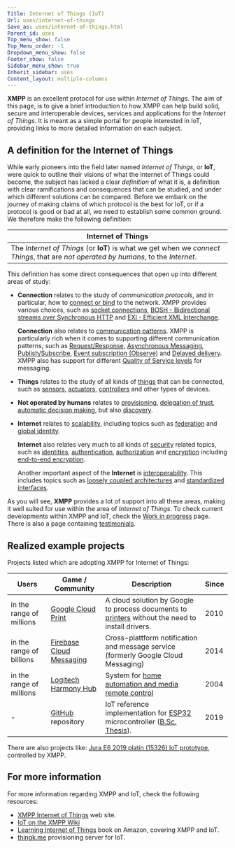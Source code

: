 ```yaml
---
Title: Internet of Things (IoT)
Url: uses/internet-of-things
Save_as: uses/internet-of-things.html
Parent_id: uses
Top_menu_show: false
Top_Menu_order: -1
Dropdown_menu_show: false
Footer_show: false
Sidebar_menu_show: true
Inherit_sidebar: uses
Content_layout: multiple-columns
---
```


**XMPP** is an excellent protocol for use within *Internet of Things*. The aim of this page, is to give a brief introduction to how XMPP can help build solid, secure and interoperable devices, services and applications for the *Internet of Things*. It is meant as a simple portal for people interested in IoT, providing links to more detailed information on each subject.


## A definition for the Internet of Things

While early pioneers into the field later named *Internet of Things*, or **IoT**, were quick to outline their visions of what the Internet of Things could become, the subject has lacked a clear *definition* of what it is, a definition with clear ramifications and consequences that can be studied, and under which different solutions can be compared. Before we embark on the journey of making claims of which protocol is the best for IoT, or if a protocol is good or bad at all, we need to establish some common ground. We therefore make the following definition:

| Internet of Things |
|--------------------|
|The *Internet of Things* (or **IoT**) is what we get when we *connect* *Things*, that are *not operated by humans*, to the *Internet*. |

This definition has some direct consequences that open up into different areas of study:

* **Connection** relates to the study of *communication protocols*, and in particular, how to [connect or bind](/uses/iot/bindings) to the network. XMPP provides various choices, such as [socket connections](/uses/iot/bindings#standard-xmpp-binding), [BOSH - Bidirectional streams over Synchronous HTTP](/uses/iot/bindings#bosh---bidirectional-streams-over-synchronous-http) and [EXI - Efficient XML Interchange](/uses/iot/bindings#exi---efficient-xml-interchange).

	**Connection** also relates to [communication patterns](/uses/iot/patterns). XMPP is particularly rich when it comes to supporting different communication patterns, such as [Request/Response](/uses/iot/patterns#requestresponse), [Asynchronous Messaging](/uses/iot/patterns#asynchronous-messaging), [Publish/Subscribe](/uses/iot/patterns#publishsubscribe), [Event subscription (Observe)](/uses/iot/patterns#event-subscription-observe) and [Delayed delivery](/uses/iot/patterns#delayed-delivery). XMPP also has support for different [Quality of Service levels](/uses/iot/patterns#quality-of-service) for messaging.

* **Things** relates to the study of all kinds of [things](/uses/iot/things) that can be connected, such as [sensors](/uses/iot/things#sensors), [actuators](/uses/iot/things#actuators), [controllers](/uses/iot/things#controllers) and other types of devices.

* **Not operated by humans** relates to [provisioning](/uses/iot/provisioning), [delegation of trust](/uses/iot/provisioning#delegation-of-trust), [automatic decision making](/uses/iot/provisioning#automatic-decision-making), but also [discovery](/uses/iot/provisioning#discovery).

* **Internet** relates to [scalability](/uses/iot/scalability), including topics such as [federation](/uses/iot/scalability#federation) and [global identity](/uses/iot/scalability#global-identity).

	**Internet** also relates very much to all kinds of [security](/uses/iot/security) related topics, such as [identities](/uses/iot/security#identity), [authentication](/uses/iot/security#authentication), [authorization](/uses/iot/security#authorization) and [encryption](/uses/iot/security#encryption) including [end-to-end encryption](/uses/iot/security#end-to-end-encryption).

	Another important aspect of the **Internet** is [interoperability](/uses/iot/interoperability). This includes topics such as [loosely coupled architectures](/uses/iot/interoperability#loosely-coupled-architectures) and [standardized interfaces](/uses/iot/interoperability#standard-interfaces).

As you will see, **XMPP** provides a lot of support into all these areas, making it well suited for use within the area of *Internet of Things*. To check current developments within XMPP and IoT, check the [Work in progress](/uses/iot/work-in-progress) page. There is also a page containing [testimonials](/uses/iot/testimonials).

## Realized example projects

Projects listed which are adopting XMPP for Internet of Things:

| Users         | Game / Community                | Description                            | Since |
|---------------|---------------------------------|----------------------------------------|-------|
|  in the range of millions  | [Google Cloud Print](https://www.google.com/intl/en/cloudprint/learn/) | A cloud solution by Google to process documents to [printers](https://www.google.com/cloudprint/learn/printers/) without the need to install drivers. | 2010 |
|  in the range of billions | [Firebase Cloud Messaging](https://firebase.google.com/docs/cloud-messaging/) | Cross-plattform notification and message service (formerly Google Cloud Messaging) | 2014 |
|  in the range of millions | [Logitech Harmony Hub](https://www.logitech.com/en-us/product/harmony-hub) | System for [home automation and media remote control](https://www.theverge.com/2018/12/21/18152037/logitech-will-restore-third-party-harmony-home-automation) | 2004 |
| -        | [GitHub](https://github.com/COM8/esp32-xmpp-iot) repository | IoT reference implementation for [ESP32](https://www.espressif.com/en/products/socs/esp32/overview) microcontroller ([B.Sc. Thesis](https://home.in.tum.de/~sauterf/html-data/Thesis_Smart_Building_Control_with_XMPP_for_IoT.pdf)). | 2019 |

There are also projects like: [Jura E6 2019 platin (15326) IoT prototype](https://github.com/COM8/esp32-jura), controlled by XMPP.

## For more information

For more information regarding XMPP and IoT, check the following resources:

* [XMPP Internet of Things](http://www.xmpp-iot.org/) web site.
* [IoT on the XMPP Wiki](http://wiki.xmpp.org/web/Tech_pages/IoT_systems)
* [Learning Internet of Things](http://www.amazon.com/Learning-Internet-Things-Peter-Waher/dp/1783553537) book on Amazon, covering XMPP and IoT.
* [thingk.me](https://www.thingk.me/Provisioning/Api.xml) provisioning server for IoT.
